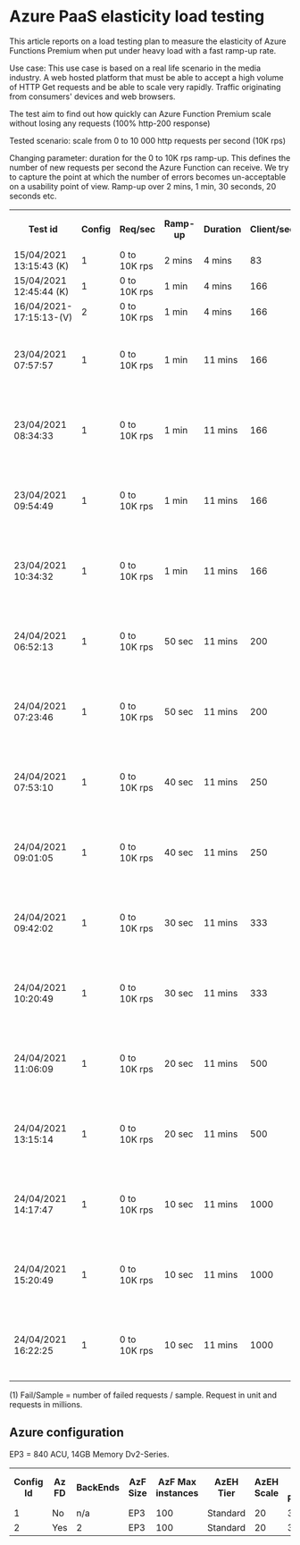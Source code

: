 # Azure PaaS elasticity load testing

This article reports on a load testing plan to measure the elasticity of Azure Functions Premium when put under heavy load with a fast ramp-up rate.

Use case:
This use case is based on a real life scenario in the media industry. A web hosted platform that must be able to accept a high volume of HTTP Get requests and be able to scale very rapidly. Traffic originating from consumers' devices and web browsers.

The test aim to find out how quickly can Azure Function Premium scale without losing any requests (100% http-200 response)

Tested scenario: scale from 0 to 10 000 http requests per second (10K rps)

Changing parameter: duration for the 0 to 10K rps ramp-up. This defines the number of new requests per second the Azure Function can receive. We try to capture the point at which the number of errors becomes un-acceptable on a usability point of view. Ramp-up over 2 mins, 1 min, 30 seconds, 20 seconds etc.

<table style="width:100%">
  <tr>
    <th>Test id</th>
    <th>Config</th>
    <th>Req/sec</th>
    <th>Ramp-up</th>
    <th>Duration</th>
    <th>Client/sec</th>
    <th>Fail/Sample(1)</th>
    <th>Avg rps</th>
    <th>AzFunc instances</th>
    <th>EH Incoming Messages</th>
    <th>Test Setup</th>
    <th>Test report<th>
  </tr>
  <tr>
    <td>15/04/2021 13:15:43 (K)</td>
    <td>1</td>
    <td>0 to 10K rps</td>
    <td>2 mins</td>
    <td>4 mins</td>
    <td>83</td>
    <td>1/1.7m</td>
        <td></td>
    <td>15</td>
    <td></td>
    <td></td>
    <td></td>
  </tr>
  <tr>
    <td>15/04/2021 12:45:44 (K)</td>
    <td>1</td>
    <td>0 to 10K rps</td>
    <td>1 min</td>
    <td>4 mins</td>
    <td>166</td>
    <td>0/1.7m</td>
            <td></td>
    <td>15</td>
    <td></td>
    <td></td>
    <td></td>
  </tr>
  <tr>
    <td>16/04/2021-17:15:13-(V)</td>
    <td>2</td>
    <td>0 to 10K rps</td>
    <td>1 min</td>
    <td>4 mins</td>
    <td>166</td>
    <td>2/1.63m</td>
            <td>8500</td>
    <td>?</td>
    <td></td>
    <td></td>
    <td><a target="_blank" href="https://sareportsloadtesting.blob.core.windows.net/testingreports/16042021_171513_(V)/artifacts/dashboard/index.html">Report</a></td>
  </tr>
  <tr>
    <td>23/04/2021 07:57:57</td>
    <td>1</td>
    <td>0 to 10K rps</td>
    <td>1 min</td>
    <td>11 mins</td>
    <td>166</td>
    <td>2/6.282561 million</td>
            <td>8057</td>
    <td>20</td>
    <td>6.282559 million</td>
    <td>500 Virtual Users x 20 Medium Instances</td>
    <td><a target="_blank" href="https://sareportsloadtesting.blob.core.windows.net/testingreports/23042021_075757/dashboard/index.html">Report</a></td>
  </tr>
  <tr>
    <td>23/04/2021 08:34:33</td>
    <td>1</td>
    <td>0 to 10K rps</td>
    <td>1 min</td>
    <td>11 mins</td>
    <td>166</td>
    <td>45/6.293572 million</td>
            <td>8345</td>
    <td>20</td>
    <td>6.293558 million</td>
    <td>500 Virtual Users x 20 Medium Instances</td>
    <td><a target="_blank" href="https://sareportsloadtesting.blob.core.windows.net/testingreports/23042021_083433/dashboard/index.html">Report</a></td>
  </tr>
  <tr>
    <td>23/04/2021 09:54:49</td>
    <td>1</td>
    <td>0 to 10K rps</td>
    <td>1 min</td>
    <td>11 mins</td>
    <td>166</td>
    <td>0/6.336730 million</td>
            <td>9496</td>
    <td>16</td>
    <td>6.336730 million</td>
    <td>250 Virtual Users x 40 Medium Instances</td>
    <td><a target="_blank" href="https://sareportsloadtesting.blob.core.windows.net/testingreports/23042021_095449/dashboard/index.html">Report</a></td>
  </tr>
  <tr>
    <td>23/04/2021 10:34:32</td>
    <td>1</td>
    <td>0 to 10K rps</td>
    <td>1 min</td>
    <td>11 mins</td>
    <td>166</td>
    <td>0/6.346183 million</td>
            <td>9515</td>
    <td>17</td>
    <td>6.346183 million</td>
    <td>250 Virtual Users x 40 Medium Instances</td>
    <td><a target="_blank" href="https://sareportsloadtesting.blob.core.windows.net/testingreports/23042021_103432/dashboard/index.html">Report</a></td>
  </tr>
  <tr>
    <td>24/04/2021 06:52:13</td>
    <td>1</td>
    <td>0 to 10K rps</td>
    <td>50 sec</td>
    <td>11 mins</td>
    <td>200</td>
    <td>1/6.343606 million</td>
            <td>9535</td>
    <td>13</td>
    <td>6.343606 million</td>
    <td>250 Virtual Users x 40 Medium Instances</td>
    <td><a target="_blank" href="https://sareportsloadtesting.blob.core.windows.net/testingreports/24042021_065214/dashboard/index.html">Report</a></td>
  </tr>
  <tr>
    <td>24/04/2021 07:23:46</td>
    <td>1</td>
    <td>0 to 10K rps</td>
    <td>50 sec</td>
    <td>11 mins</td>
    <td>200</td>
    <td>0/6.357121 million</td>
            <td>9555</td>
    <td>17</td>
    <td>6.357122 million</td>
    <td>250 Virtual Users x 40 Medium Instances</td>
    <td><a target="_blank" href="https://sareportsloadtesting.blob.core.windows.net/testingreports/24042021_072346/dashboard/index.html">Report</a></td>
  </tr>
  <tr>
    <td>24/04/2021 07:53:10</td>
    <td>1</td>
    <td>0 to 10K rps</td>
    <td>40 sec</td>
    <td>11 mins</td>
    <td>250</td>
    <td>0/6.364264 million</td>
            <td>9567</td>
    <td>16</td>
    <td>6.364425 million</td>
    <td>250 Virtual Users x 40 Medium Instances</td>
    <td><a target="_blank" href="https://sareportsloadtesting.blob.core.windows.net/testingreports/24042021_075310/dashboard/index.html">Report</a></td>
  </tr>
  <tr>
    <td>24/04/2021 09:01:05</td>
    <td>1</td>
    <td>0 to 10K rps</td>
    <td>40 sec</td>
    <td>11 mins</td>
    <td>250</td>
    <td>0/6.406986 million</td>
            <td>9633</td>
    <td>13</td>
    <td>6.406986 million</td>
    <td>250 Virtual Users x 40 Medium Instances</td>
    <td><a target="_blank" href="https://sareportsloadtesting.blob.core.windows.net/testingreports/24042021_090105/dashboard/index.html">Report</a></td>
  </tr>
  <tr>
    <td>24/04/2021 09:42:02</td>
    <td>1</td>
    <td>0 to 10K rps</td>
    <td>30 sec</td>
    <td>11 mins</td>
    <td>333</td>
    <td>0/6.448748 million</td>
            <td>9693</td>
    <td>14</td>
    <td>6.448748 million</td>
    <td>250 Virtual Users x 40 Medium Instances</td>
    <td><a target="_blank" href="https://sareportsloadtesting.blob.core.windows.net/testingreports/24042021_094202/dashboard/index.html">Report</a></td>
  </tr>
  <tr>
    <td>24/04/2021 10:20:49</td>
    <td>1</td>
    <td>0 to 10K rps</td>
    <td>30 sec</td>
    <td>11 mins</td>
    <td>333</td>
    <td>0/6.442250 million</td>
            <td>9683</td>
    <td>20</td>
    <td>6.442250 million</td>
    <td>250 Virtual Users x 40 Medium Instances</td>
    <td><a target="_blank" href="https://sareportsloadtesting.blob.core.windows.net/testingreports/24042021_102049/dashboard/index.html">Report</a></td>
  </tr>
  <tr>
    <td>24/04/2021 11:06:09</td>
    <td>1</td>
    <td>0 to 10K rps</td>
    <td>20 sec</td>
    <td>11 mins</td>
    <td>500</td>
    <td>0/6.497785 million</td>
            <td>9769</td>
    <td>15</td>
    <td>6.497785 million</td>
    <td>250 Virtual Users x 40 Medium Instances</td>
    <td><a target="_blank" href="https://sareportsloadtesting.blob.core.windows.net/testingreports/24042021_110609/dashboard/index.html">Report</a></td>
  </tr>
  <tr>
    <td>24/04/2021 13:15:14</td>
    <td>1</td>
    <td>0 to 10K rps</td>
    <td>20 sec</td>
    <td>11 mins</td>
    <td>500</td>
    <td>0/6.468643 million</td>
            <td>9721</td>
    <td>12</td>
    <td>6.468643 million</td>
    <td>250 Virtual Users x 40 Medium Instances</td>
    <td><a target="_blank" href="https://sareportsloadtesting.blob.core.windows.net/testingreports/24042021_131514/dashboard/index.html">Report</a></td>
  </tr>
  <tr>
    <td>24/04/2021 14:17:47</td>
    <td>1</td>
    <td>0 to 10K rps</td>
    <td>10 sec</td>
    <td>11 mins</td>
    <td>1000</td>
    <td>272/6.490735 million</td>
            <td>9756</td>
    <td>13</td>
    <td>6.490463 million</td>
    <td>250 Virtual Users x 40 Medium Instances</td>
    <td><a target="_blank" href="https://sareportsloadtesting.blob.core.windows.net/testingreports/24042021_141747/dashboard/index.html">Report</a></td>
  </tr>
  <tr>
    <td>24/04/2021 15:20:49</td>
    <td>1</td>
    <td>0 to 10K rps</td>
    <td>10 sec</td>
    <td>11 mins</td>
    <td>1000</td>
    <td>0/6.479702 million</td>
            <td>9742</td>
    <td>13</td>
    <td>6.479702 million</td>
    <td>250 Virtual Users x 40 Medium Instances</td>
    <td><a target="_blank" href="https://sareportsloadtesting.blob.core.windows.net/testingreports/24042021_152049/dashboard/index.html">Report</a></td>
  </tr>
  <tr>
    <td>24/04/2021 16:22:25</td>
    <td>1</td>
    <td>0 to 10K rps</td>
    <td>10 sec</td>
    <td>11 mins</td>
    <td>1000</td>
    <td>1/6.381744 million</td>
            <td>9595</td>
    <td>20</td>
    <td>6.381743 million</td>
    <td>250 Virtual Users x 40 Medium Instances</td>
    <td><a target="_blank" href="https://sareportsloadtesting.blob.core.windows.net/testingreports/24042021_162225/dashboard/index.html">Report</a></td>
  </tr>
</table>

(1) Fail/Sample = number of failed requests / sample. Request in unit and requests in millions.

## Azure configuration

EP3 = 840 ACU, 14GB Memory Dv2-Series.

<table style="width:100%">
  <tr>
    <th>Config Id</th>
    <th>Az FD</th>
    <th>BackEnds</th>
    <th>AzF Size</th>
    <th>AzF Max instances</th>
    <th>AzEH Tier</th>
    <th>AzEH Scale</th>
    <th>AzEH Hub Partitions</th>
  </tr>
  <tr>
    <td>1</td>
    <td>No</td>
    <td>n/a</td>
    <td>EP3</td>
    <td>100</td>
    <td>Standard</td>
    <td>20</td>
    <td>32</td>
</tr>
  <tr>
    <td>2</td>
    <td>Yes</td>
    <td>2</td>
    <td>EP3</td>
    <td>100</td>
    <td>Standard</td>
    <td>20</td>
    <td>32</td>
  </tr>

</table>